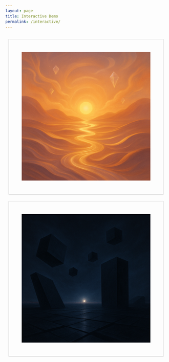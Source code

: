 ```yaml
---
layout: page
title: Interactive Demo
permalink: /interactive/
---
```


<style>
.interactive-container {
  display: flex;
  justify-content: center;
  margin: 20px 0;
  flex-wrap: wrap;
}
.interactive-box {
  border: 1px solid #ccc;
  padding: 40px;
  margin: 10px;
  cursor: pointer;
  text-align: center;
  flex: 1;
  min-width: 200px;
}
.interactive-box img {
  max-width: 100%;
  height: auto;
}
.hidden {
  display: none;
}
#reset-button {
  padding: 10px 20px;
  font-size: 1em;
}
</style>

<div class="interactive-container">
  <div id="box-left" class="interactive-box" role="button" tabindex="0" aria-label="Choose Left Option">
    <img src="/assets/img/profileA.png" alt="Profile A">
    <div id="widget-container" class="hidden"></div>
  </div>
  <div id="box-right" class="interactive-box" role="button" tabindex="0" aria-label="Choose Right Option">
    <img src="/assets/img/profileB.png" alt="Profile B">
  </div>
</div>

<div id="result" style="text-align:center; font-weight:bold; font-size:1.5em;" aria-live="polite"></div>

<div style="text-align:center; margin-top:10px;">
  <button id="reset-button" class="hidden">Return</button>
</div>

<script>
  document.addEventListener('DOMContentLoaded', function () {
    const left = document.getElementById('box-left');
    const right = document.getElementById('box-right');
    const result = document.getElementById('result');
    const resetButton = document.getElementById('reset-button');
    const widgetContainer = document.getElementById('widget-container');

    function loadWidget() {
      // Use the original ElevenLabs embed approach
      widgetContainer.innerHTML = `
        <elevenlabs-convai agent-id="agent_01jzkq8v1sf1ctbsswk0xykeq5"></elevenlabs-convai>
        <script src="https://unpkg.com/@elevenlabs/convai-widget-embed" async type="text/javascript"><\/script>
      `;
      widgetContainer.classList.remove('hidden');
    }

    function handleLeftChoice() {
      right.classList.add('hidden');
      result.textContent = 'LEFT';
      resetButton.classList.remove('hidden');
      loadWidget();
    }

    function handleRightChoice() {
      left.classList.add('hidden');
      result.textContent = 'RIGHT';
      resetButton.classList.remove('hidden');
      widgetContainer.innerHTML = '';
      widgetContainer.classList.add('hidden');
    }

    function reset() {
      left.classList.remove('hidden');
      right.classList.remove('hidden');
      result.textContent = '';
      widgetContainer.innerHTML = '';
      widgetContainer.classList.add('hidden');
      resetButton.classList.add('hidden');
    }

    left.addEventListener('click', handleLeftChoice);
    right.addEventListener('click', handleRightChoice);
    resetButton.addEventListener('click', reset);

    left.addEventListener('keypress', e => { if (e.key === 'Enter') handleLeftChoice(); });
    right.addEventListener('keypress', e => { if (e.key === 'Enter') handleRightChoice(); });
  });
</script>


